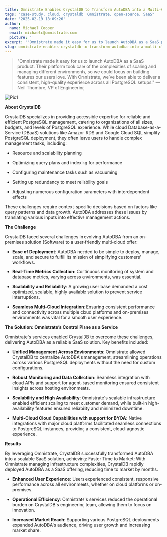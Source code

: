 ```yaml
---
title: Omnistrate Enables CrystalDB to Transform AutoDBA into a Multi-Cloud Cloud Service
tags: "case-study, cloud, crystaldb, Omnistrate, open-source, SaaS"
date: '2025-02-19 18:09:26'
author:
  name: Michael Cooper
  email: michaelc@omnistrate.com
  picture: ''
excerpt: '"Omnistrate made it easy for us to launch AutoDBA as a SaaS product.'
slug: omnistrate-enables-crystaldb-to-transform-autodba-into-a-multi-cloud-cloud-service
---
```


> "Omnistrate made it easy for us to launch AutoDBA as a SaaS product.
> Their platform took care of the complexities of scaling and managing
> different environments, so we could focus on building features our
> users love. With Omnistrate, we’ve been able to deliver a consistent,
> high-quality experience across all PostgreSQL setups." — Neil Thombre,
> VP of Engineering

![Pic1][1]

**About CrystalDB**

CrystalDB specializes in providing accessible expertise for reliable and efficient PostgreSQL management, catering to organizations of all sizes, budgets, and levels of PostgreSQL experience.
While cloud Database-as-a-Service (DBaaS) solutions like Amazon RDS and Google Cloud SQL simplify PostgreSQL deployment, they often leave users to handle complex management tasks, including:

- Resource and scalability planning

- Optimizing query plans and indexing for performance

- Configuring maintenance tasks such as vacuuming

- Setting up redundancy to meet reliability goals

- Adjusting numerous configuration parameters with interdependent effects

These challenges require context-specific decisions based on factors like query patterns and data growth. AutoDBA addresses these issues by translating various inputs into effective management actions.


**The Challenge**

CrystalDB faced several challenges in evolving AutoDBA from an on-premises solution (Software) to a user-friendly multi-cloud offer:

- **Ease of Deployment**: AutoDBA needed to be simple to deploy, manage, scale, and secure to fulfill its mission of simplifying customers' workflows.

- **Real-Time Metrics Collection**: Continuous monitoring of system and database metrics, varying across environments, was essential. 

- **Scalability and Reliability**: A growing user base demanded a cost optimized, scalable, highly available solution to prevent service interruptions.

- **Seamless Multi-Cloud Integration**: Ensuring consistent performance and connectivity across multiple cloud platforms and on-premises environments was vital for a smooth user experience.


**The Solution: Omnistrate’s Control Plane as a Service**

Omnistrate's services enabled CrystalDB to overcome these challenges, delivering AutoDBA as a reliable SaaS solution. Key benefits included:

- **Unified Management Across Environments**: Omnistrate allowed CrystalDB to centralize AutoDBA's management, streamlining operations across various PostgreSQL deployments without the need for custom configurations.

- **Robust Monitoring and Data Collection**: Seamless integration with cloud APIs and support for agent-based monitoring ensured consistent insights across hosting environments.

- **Scalability and High Availability**: Omnistrate's scalable infrastructure enabled efficient scaling to meet customer demand, while built-in high-availability features ensured reliability and minimized downtime.

- **Multi-Cloud Cloud Capabilities with support for BYOA**: Native integrations with major cloud platforms facilitated seamless connections to PostgreSQL instances, providing a consistent, cloud-agnostic experience.


**Results**


By leveraging Omnistrate, CrystalDB successfully transformed AutoDBA into a scalable SaaS solution, achieving:
Faster Time to Market: With Omnistrate managing infrastructure complexities, CrystalDB rapidly deployed AutoDBA as a SaaS offering, reducing time to market by months.

- **Enhanced User Experience**: Users experienced consistent, responsive performance across all environments, whether on cloud platforms or on-premises.

- **Operational Efficiency**: Omnistrate's services reduced the operational burden on CrystalDB's engineering team, allowing them to focus on innovation.

- **Increased Market Reach**: Supporting various PostgreSQL deployments expanded AutoDBA's audience, driving user growth and increasing market share.

  [1]: https://drive.google.com/thumbnail?id=1X_OVC-ELmirgG8Mquj3PGlWyGZNVX7ki&sz=w720
